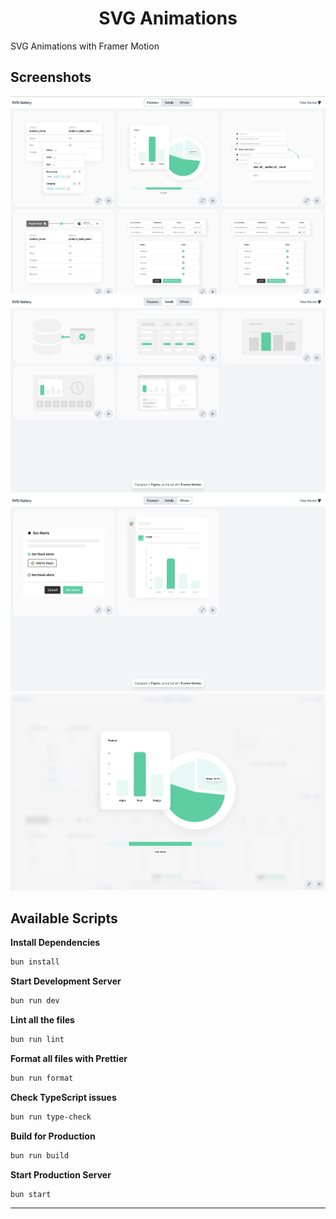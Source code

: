 <h1 align="center">
  SVG Animations
</h1>

SVG Animations with Framer Motion

## Screenshots

![Feature Illustrations](https://raw.githubusercontent.com/nirnejak/svg-animations/master/screenshots/01-features.png)
![Details Illustrations](https://raw.githubusercontent.com/nirnejak/svg-animations/master/screenshots/02-details.png)
![Other Illustrations](https://raw.githubusercontent.com/nirnejak/svg-animations/master/screenshots/03-others.png)
![Fullscreen view](https://raw.githubusercontent.com/nirnejak/svg-animations/master/screenshots/04-fullscreen.png)

## Available Scripts

**Install Dependencies**

```bash
bun install
```

**Start Development Server**

```bash
bun run dev
```

**Lint all the files**

```bash
bun run lint
```

**Format all files with Prettier**

```bash
bun run format
```

**Check TypeScript issues**

```bash
bun run type-check
```

**Build for Production**

```bash
bun run build
```

**Start Production Server**

```bash
bun start
```

---
